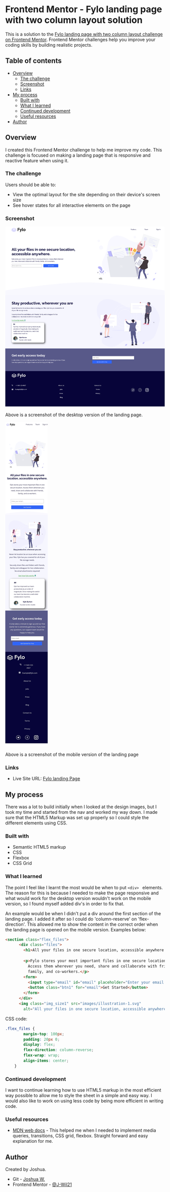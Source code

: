 # Frontend Mentor - Fylo landing page with two column layout solution

This is a solution to the [Fylo landing page with two column layout challenge on Frontend Mentor](https://www.frontendmentor.io/challenges/fylo-landing-page-with-two-column-layout-5ca5ef041e82137ec91a50f5). Frontend Mentor challenges help you improve your coding skills by building realistic projects. 

## Table of contents

- [Overview](#overview)
  - [The challenge](#the-challenge)
  - [Screenshot](#screenshot)
  - [Links](#links)
- [My process](#my-process)
  - [Built with](#built-with)
  - [What I learned](#what-i-learned)
  - [Continued development](#continued-development)
  - [Useful resources](#useful-resources)
- [Author](#author)

## Overview
I created this Frontend Mentor challenge to help me improve my code. This challenge is focused on making a landing page that is responsive and reactive feature when using it.

### The challenge

Users should be able to:

- View the optimal layout for the site depending on their device's screen size
- See hover states for all interactive elements on the page

### Screenshot

![](images/desktop.png)

Above is a screenshot of the desktop version of the landing page. 

![](images/moblie.jpg)

Above is a screenshot of the mobile version of the landing page 

### Links

- Live Site URL: [Fylo landing Page](https://j-wil21.github.io/Flyo-LandingPage/)

## My process

There was a lot to build initially when I looked at the design images, but I took my time and started from the nav and worked my way down. I made sure that the HTML5 Markup was set up properly so I could style the different elements using CSS.

### Built with

- Semantic HTML5 markup
- CSS
- Flexbox
- CSS Grid


### What I learned

The point I feel like I learnt the most would be when to put ```<div> ``` elements.
The reason for this is because I needed to make the page responsive and what would work for the desktop version wouldn't work on the mobile version, so I found myself added div's in order to fix that.

An example would be when I didn't put a div around the first section of the landing page. I added it after so I could do 'column-reserve' on 'flex-direction'. This allowed me to show the content in the correct order when the landing page is opened on the mobile version. 
Examples below:
```html
<section class="flex_files">
      <div class="files">
        <h1>All your files in one secure location, accessible anywhere.</h1>

        <p>Fylo stores your most important files in one secure location.
          Access them wherever you need, share and collaborate with friends,
          family, and co-workers.</p>
        <form>
          <input type="email" id="email" placeholder="Enter your email..." required>
          <button class="btn1" for="email">Get Started</button>
        </form>
      </div>
      <img class="img_size1" src="images/illustration-1.svg"
        alt="All your files in one secure location, accessible anywhere.">
```
CSS code:
```css
.flex_files {
        margin-top: 100px;
        padding: 20px 0;
        display: flex;
        flex-direction: column-reverse;
        flex-wrap: wrap;
        align-items: center;
    }
```

### Continued development

I want to continue learning how to use HTML5 markup in the most efficient way possible to allow me to style the sheet in a simple and easy way. I would also like to work on using less code by being more efficient in writing code.

### Useful resources

- [MDN web docs](https://developer.mozilla.org/en-US/docs/Web/CSS/Media_Queries/Using_media_queries) - This helped me when I needed to implement media queries, transitions, CSS grid, flexbox. Straight forward and easy explanation for me.

## Author
Created by Joshua.
- Git - [Joshua W.](https://github.com/J-Wil21)
- Frontend Mentor - [@J-Wil21](https://www.frontendmentor.io/profile/J-Wil21)


